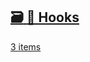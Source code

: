 ## [🗃️<!-- --> <!-- -->🎣 Hooks](/react-native-keyboard-controller/pr-preview/pr-1127/docs/category/-hooks.md)

[3 items](/react-native-keyboard-controller/pr-preview/pr-1127/docs/category/-hooks.md)
